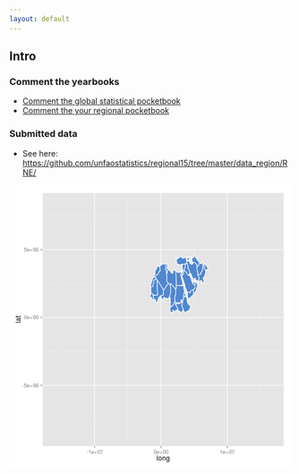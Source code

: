 ```yaml
---
layout: default
---
```


## Intro

### Comment the yearbooks

- [Comment the global statistical pocketbook](comment.html)
- [Comment the your regional pocketbook](comment_regional.html)

### Submitted data

- See here: <https://github.com/unfaostatistics/regional15/tree/master/data_region/RNE/>


![plot of chunk reg_plot1](figure/reg_plot1-1.png) 
